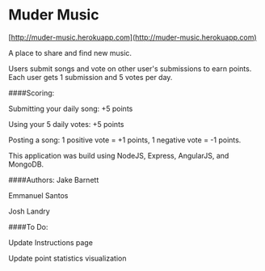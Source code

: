 # Muder Music

[http://muder-music.herokuapp.com](http://muder-music.herokuapp.com)

A place to share and find new music.

Users submit songs and vote on other user's submissions to earn points. Each user gets 1 submission and 5 votes per day.

####Scoring:

Submitting your daily song: +5 points


Using your 5 daily votes: +5 points


Posting a song:  1 positive vote = +1 points, 1 negative vote = -1 points.

This application was build using NodeJS, Express, AngularJS, and MongoDB.

####Authors:
Jake Barnett


Emmanuel Santos


Josh Landry

####To Do:

Update Instructions page


Update point statistics visualization
